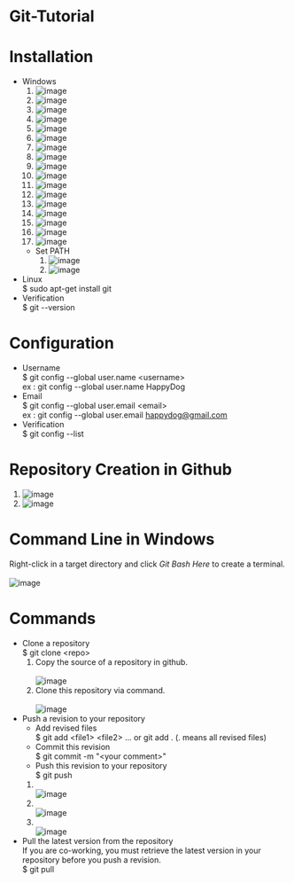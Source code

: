 # Git-Tutorial

# Installation
- Windows
  1. ![image](https://github.com/devildonkey1392/Git-Tutorial/blob/main/Pic/windows_download.png)  
  2. ![image](https://github.com/devildonkey1392/Git-Tutorial/blob/main/Pic/git_setup_1.png)  
  3. ![image](https://github.com/devildonkey1392/Git-Tutorial/blob/main/Pic/git_setup_2.png)  
  4. ![image](https://github.com/devildonkey1392/Git-Tutorial/blob/main/Pic/git_setup_3.png)  
  5. ![image](https://github.com/devildonkey1392/Git-Tutorial/blob/main/Pic/git_setup_4.png)  
  6. ![image](https://github.com/devildonkey1392/Git-Tutorial/blob/main/Pic/git_setup_5.png)  
  7. ![image](https://github.com/devildonkey1392/Git-Tutorial/blob/main/Pic/git_setup_6.png)  
  8. ![image](https://github.com/devildonkey1392/Git-Tutorial/blob/main/Pic/git_setup_7.png)  
  9. ![image](https://github.com/devildonkey1392/Git-Tutorial/blob/main/Pic/git_setup_8.png)  
  10. ![image](https://github.com/devildonkey1392/Git-Tutorial/blob/main/Pic/git_setup_9.png)  
  11. ![image](https://github.com/devildonkey1392/Git-Tutorial/blob/main/Pic/git_setup_10.png)  
  12. ![image](https://github.com/devildonkey1392/Git-Tutorial/blob/main/Pic/git_setup_11.png)  
  13. ![image](https://github.com/devildonkey1392/Git-Tutorial/blob/main/Pic/git_setup_12.png)  
  14. ![image](https://github.com/devildonkey1392/Git-Tutorial/blob/main/Pic/git_setup_13.png)  
  15. ![image](https://github.com/devildonkey1392/Git-Tutorial/blob/main/Pic/git_setup_14.png)  
  16. ![image](https://github.com/devildonkey1392/Git-Tutorial/blob/main/Pic/git_setup_15.png)  
  17. ![image](https://github.com/devildonkey1392/Git-Tutorial/blob/main/Pic/git_setup_16.png)  
  - Set PATH
    1. ![image](https://github.com/devildonkey1392/Git-Tutorial/blob/main/Pic/set_path_1.png)  
    2. ![image](https://github.com/devildonkey1392/Git-Tutorial/blob/main/Pic/set_path_2.png)  
- Linux  
  $ sudo apt-get install git  
- Verification  
  $ git --version  
  
# Configuration
- Username  
  $ git config --global user.name \<username\>  
  ex : git config --global user.name HappyDog  
- Email  
  $ git config --global user.email \<email\>  
  ex : git config --global user.email happydog@gmail.com  
- Verification  
  $ git config --list  

# Repository Creation in Github
1. ![image](https://github.com/devildonkey1392/Git-Tutorial/blob/main/Pic/repo_1.png)  
2. ![image](https://github.com/devildonkey1392/Git-Tutorial/blob/main/Pic/repo_2.png)  
  
# Command Line in Windows  
Right-click in a target directory and click *Git Bash Here* to create a terminal.  
<br/>![image](https://github.com/devildonkey1392/Git-Tutorial/blob/main/Pic/cmdline.png)  

# Commands
- Clone a repository  
  $ git clone \<repo\>  
  1. Copy the source of a repository in github.  
  <br/>![image](https://github.com/devildonkey1392/Git-Tutorial/blob/main/Pic/clone_1.png)  
  2. Clone this repository via command.  
  <br/>![image](https://github.com/devildonkey1392/Git-Tutorial/blob/main/Pic/clone_2.png)  
- Push a revision to your repository  
  - Add revised files  
    $ git add \<file1\> \<file2\> ...  or git add . (. means all revised files)  
  - Commit this revision  
    $ git commit -m "\<your comment\>"  
  - Push this revision to your repository  
    $ git push  
  1. </br>![image](https://github.com/devildonkey1392/Git-Tutorial/blob/main/Pic/push_1.png)  
  2. </br>![image](https://github.com/devildonkey1392/Git-Tutorial/blob/main/Pic/push_2.png)  
  3. </br>![image](https://github.com/devildonkey1392/Git-Tutorial/blob/main/Pic/push_3.png)  
- Pull the latest version from the repository  
  If you are co-working, you must retrieve the latest version in your repository before you push a revision.  
  $ git pull  
